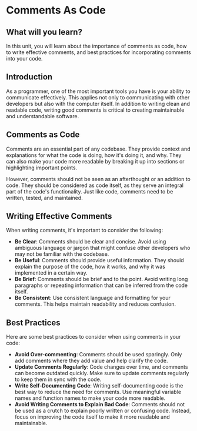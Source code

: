 # Comments As Code

## What will you learn?

In this unit, you will learn about the importance of comments as code, how to write effective comments, and best practices for incorporating comments into your code.

## Introduction

As a programmer, one of the most important tools you have is your ability to communicate effectively. This applies not only to communicating with other developers but also with the computer itself. In addition to writing clean and readable code, writing good comments is critical to creating maintainable and understandable software.

## Comments as Code

Comments are an essential part of any codebase. They provide context and explanations for what the code is doing, how it's doing it, and why. They can also make your code more readable by breaking it up into sections or highlighting important points.

However, comments should not be seen as an afterthought or an addition to code. They should be considered as code itself, as they serve an integral part of the code's functionality. Just like code, comments need to be written, tested, and maintained.

## Writing Effective Comments

When writing comments, it's important to consider the following:

- **Be Clear**: Comments should be clear and concise. Avoid using ambiguous language or jargon that might confuse other developers who may not be familiar with the codebase.
- **Be Useful**: Comments should provide useful information. They should explain the purpose of the code, how it works, and why it was implemented in a certain way.
- **Be Brief**: Comments should be brief and to the point. Avoid writing long paragraphs or repeating information that can be inferred from the code itself.
- **Be Consistent**: Use consistent language and formatting for your comments. This helps maintain readability and reduces confusion.

## Best Practices

Here are some best practices to consider when using comments in your code:

- **Avoid Over-commenting**: Comments should be used sparingly. Only add comments where they add value and help clarify the code.
- **Update Comments Regularly**: Code changes over time, and comments can become outdated quickly. Make sure to update comments regularly to keep them in sync with the code.
- **Write Self-Documenting Code**: Writing self-documenting code is the best way to reduce the need for comments. Use meaningful variable names and function names to make your code more readable.
- **Avoid Writing Comments to Explain Bad Code**: Comments should not be used as a crutch to explain poorly written or confusing code. Instead, focus on improving the code itself to make it more readable and maintainable.